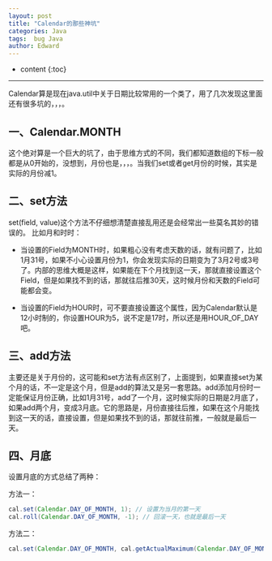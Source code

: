 ```yaml
---
layout: post
title: "Calendar的那些神坑"
categories: Java
tags:  bug Java
author: Edward
---
```


* content
{:toc}

--------------------

Calendar算是现在java.util中关于日期比较常用的一个类了，用了几次发现这里面还有很多坑的，，，。


## 一、Calendar.MONTH

这个绝对算是一个巨大的坑了，由于思维方式的不同，我们都知道数组的下标一般都是从0开始的，没想到，月份也是，，，。当我们set或者get月份的时候，其实是实际的月份减1。

## 二、set方法

set(field, value)这个方法不仔细想清楚直接乱用还是会经常出一些莫名其妙的错误的。
比如月和时时：

- 当设置的Field为MONTH时，如果粗心没有考虑天数的话，就有问题了，比如1月31号，如果不小心设置月份为1，你会发现实际的日期变为了3月2号或3号了。内部的思维大概是这样，如果能在下个月找到这一天，那就直接设置这个Field，但是如果找不到的话，那就往后推30天，这时候月份和天数的Field可能都会变。

- 当设置的Field为HOUR时，可不要直接设置这个属性，因为Calendar默认是12小时制的，你设置HOUR为5，说不定是17时，所以还是用HOUR_OF_DAY吧。

## 三、add方法

主要还是关于月份的，这可能和set方法有点区别了，上面提到，如果直接set为某个月的话，不一定是这个月，但是add的算法又是另一套思路。add添加月份时一定能保证月份正确，比如1月31号，add了一个月，这时候实际的日期是2月底了，如果add两个月，变成3月底。它的思路是，月份直接往后推，如果在这个月能找到这一天的话，直接设置，但是如果找不到的话，那就往前推，一般就是最后一天。

## 四、月底

设置月底的方式总结了两种：

方法一：

```java
cal.set(Calendar.DAY_OF_MONTH, 1); // 设置为当月的第一天
cal.roll(Calendar.DAY_OF_MONTH, -1); // 回滚一天，也就是最后一天
```

方法二：

```java
cal.set(Calendar.DAY_OF_MONTH, cal.getActualMaximum(Calendar.DAY_OF_MONTH)); // 设置为月的最大天数
```
